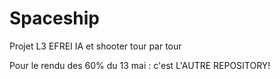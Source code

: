 # Spaceship
Projet L3 EFREI IA et shooter tour par tour

Pour le rendu des 60% du 13 mai : c'est L'AUTRE REPOSITORY!
